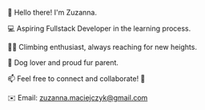 👋 Hello there! I'm Zuzanna.

💻 Aspiring Fullstack Developer in the learning process.

🧗‍♀️ Climbing enthusiast, always reaching for new heights.

🐶 Dog lover and proud fur parent.

📫 Feel free to connect and collaborate!  🤝

✉️ Email: zuzanna.maciejczyk@gmail.com

<!---
Zjadlbyscos/Zjadlbyscos is a ✨ special ✨ repository because its `README.md` (this file) appears on your GitHub profile.
You can click the Preview link to take a look at your changes.
--->

